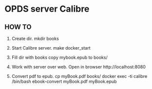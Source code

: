 # OPDS server Calibre


## HOW TO

1. Create dir.
mkdir books

2. Start Calibre server.
make docker_start

2. Fill dir with books
copy mybook.epub to books/

3. Work with server over web.
Open in browser http://localhost:8080


5. Convert pdf to epub.
cp myBook.pdf books/
docker exec -ti calibre /bin/bash
ebook-convert myBook.pdf myBook.epub